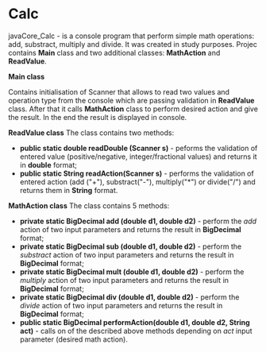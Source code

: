 # Calc
javaCore_Calc - is a console program that perform simple math operations: add, substract, multiply and divide.
It was created in study purposes.
Projec contains **Main** class and two additional classes: **MathAction** and **ReadValue**.

   **Main class**

Contains initialisation of Scanner that allows to read two values and operation type from the console which are 
passing validation in **ReadValue** class. After that it calls **MathAction** class to perform desired action and give the result.
In the end the result is displayed in console.

**ReadValue class**
The class contains two methods:
* **public static double readDouble (Scanner s)** - peforms the validation of entered value (positive/negative, integer/fractional values)
and returns it in **double** format;
* **public static String readAction(Scanner s)** - performs the validation of entered action (add ("+"), substract("-"), multiply("*") or divide("/")
and returns them in **String** format.

**MathAction class**
The class contains 5 methods:
* **private static BigDecimal add (double d1, double d2)** - perform the *add* action of two input parameters 
and returns the result in **BigDecimal** format;
* **private static BigDecimal sub (double d1, double d2)** - perform the *substract* action of two input parameters 
and returns the result in **BigDecimal** format;
* **private static BigDecimal mult (double d1, double d2)** - perform the *multiply* action of two input parameters 
and returns the result in **BigDecimal** format;
* **private static BigDecimal div (double d1, double d2)** - perform the *divide* action of two input parameters 
and returns the result in **BigDecimal** format;
* **public static BigDecimal performAction(double d1, double d2, String act)** - calls on of the described above methods depending on 
*act* input parameter (desired math action).
